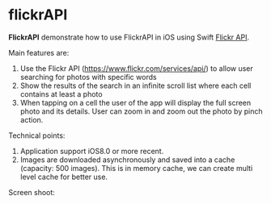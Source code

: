 # flickrAPI

**FlickrAPI** demonstrate how to use FlickrAPI in iOS using Swift  [Flickr API](https://www.flickr.com/services/api).

Main features are:
1.    Use the Flickr API (https://www.flickr.com/services/api/) to allow user searching for photos with specific words
2.    Show the results of the search in an infinite scroll list where each cell contains at least a photo
3.    When tapping on a cell the user of the app will display the full screen photo and its details. User can zoom in and zoom out the photo by pinch action.

Technical points:
1.    Application support iOS8.0 or more recent.
2.    Images are downloaded asynchronously and saved into a cache (capacity: 500 images). This is in memory cache, we can create multi level cache for better use.

Screen shoot:
